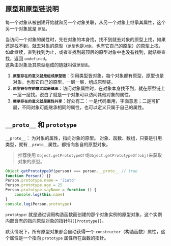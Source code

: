 ## 原型和原型链说明

每一个对象从被创建开始就和另一个对象关联，从另一个对象上继承其属性，这个另一个对象就是 `原型`。

当访问一个对象的属性时，先在对象的本身找，找不到就去对象的原型上找，如果还是找不到，就去对象的原型（`原型`也是`对象`，也有它自己的原型）的原型上找，如此继续，直到找到为止，或者查找到最顶层的原型对象中也没有找到，就结束查找，返回 `undefined`。  
这条由对象及其原型组成的链就叫做`原型链`。

1. **`原型存在的意义就是组成原型链`**：引用类型皆对象，每个对象都有原型，原型也是对象，也有它自己的原型，一层一层，组成原型链。
2. **`原型链存在的意义就是继承`**：访问对象属性时，在对象本身找不到，就在原型链上一层一层找。说白了就是一个对象可以访问其他对象的属性。
3. **`继承存在的意义就是属性共享`**：好处有二：一是代码重用，字面意思；二是可扩展，不同对象可能继承相同的属性，也可以定义只属于自己的属性。

## `__proto__` 和 `prototype`

`__proto__`： 为对象的属性，指向对象的原型。 对象、函数、数组，只要是引用类型，就有`__proto__`属性。都指向各自的原型对象。

> 推荐使用 `Object.getPrototypeOf`或`Object.getPrototypeOf(obj)`来获取对象的原型。

```javascript
Object.getPrototypeOf(person) === person.__proto__ // true
function Person() {}
Person.prototype.name = 'Jiuto'
Person.prototype.age = 25
Person.prototype.sayName = function () {
    console.log(this.name)
}
console.log(Person.prototype)
```

`prototype`: 就是通过调用构造函数而创建的那个对象实例的原型对象，这个实例内部含有的指向原型对象的指针叫`[[Prototype]]`。

默认情况下，所有原型对象都会自动获得一个 `constructor`（构造函数）属性，这个属性是一个指向 `prototype` 属性所在函数的指针。
